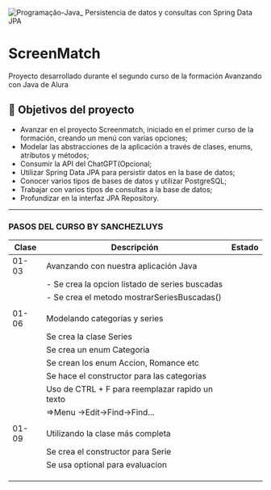 ![Programação-Java_ Persistencia de datos y consultas con Spring Data JPA](https://github.com/genesysR-dev/2066-java-persitencia-de-datos-y-consultas-con-Spring-JPA/assets/91544872/e0e3a9f8-afc7-4e7b-be83-469351ef2d70)

# ScreenMatch

Proyecto desarrollado durante el segundo curso de la formación Avanzando con Java de Alura

## 🔨 Objetivos del proyecto

* Avanzar en el proyecto Screenmatch, iniciado en el primer curso de la formación, creando un menú con varias opciones;
* Modelar las abstracciones de la aplicación a través de clases, enums, atributos y métodos;
* Consumir la API del ChatGPT(Opcional;
* Utilizar Spring Data JPA para persistir datos en la base de datos;
* Conocer varios tipos de bases de datos y utilizar PostgreSQL;
* Trabajar con varios tipos de consultas a la base de datos;
* Profundizar en la interfaz JPA Repository.

----------------------------------------------------------------

### PASOS DEL CURSO BY SANCHEZLUYS

| Clase | Descripción                                     | Estado |
|-------|-------------------------------------------------|--------|
| 01-03 | Avanzando con nuestra aplicación Java           |        |
|       | - Se crea la opcion listado de series buscadas  |        |
|       | - Se crea el metodo mostrarSeriesBuscadas()     |        |
|       |                                                 |        |
| 01-06 | Modelando categorías y series                   |        |
|       | Se crea la clase Series                         |        |
|       | Se crea un enum Categoria                       |        |
|       | Se crean los enum Accion, Romance etc           |        |
|       | Se hace el constructor para las categorias      |        |
|       | Uso de CTRL + F para reemplazar rapido un texto |        |
|       | =>Menu ->Edit->Find->Find...                    |        |
|       |                                                 |        |
| 01-09 | Utilizando la clase más completa                |        |
|       | Se crea el constructor para Serie               |        |
|       | Se usa optional para evaluacion                 |        |
|       |                                                 |        |
|       |                                                 |        |
|       |                                                 |        |
